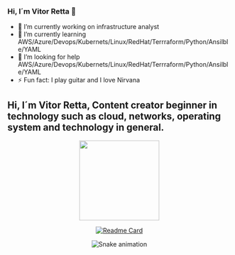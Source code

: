 ### Hi, I´m Vitor Retta 👋

- 🔭 I’m currently working on infrastructure analyst
- 🌱 I’m currently learning AWS/Azure/Devops/Kubernets/Linux/RedHat/Terrraform/Python/Ansilble/YAML
- 🤔 I’m looking for help AWS/Azure/Devops/Kubernets/Linux/RedHat/Terrraform/Python/Ansilble/YAML
- ⚡ Fun fact: I play guitar and I love Nirvana

## Hi, I´m Vitor Retta, Content creator beginner in technology such as cloud, networks, operating system and technology in general.
<div align="center">
  <a href="https://github.com/vitorretta">
  <img height="180em" src="https://github-readme-stats.vercel.app/api?username=vitorretta&show_icons=true&theme=dracula&include_all_commits=true&count_private=true"/>
  
  [![Readme Card](https://github-readme-stats.vercel.app/api/pin/?username=vitorretta&repo=github-readme-stats)](https://github.com/vitorretta/github-readme-stats)
  
  ![Snake animation](https://github.com/vitorretta/vitorretta/blob/output/github-contribution-grid-snake.svg)
  
  </div>
